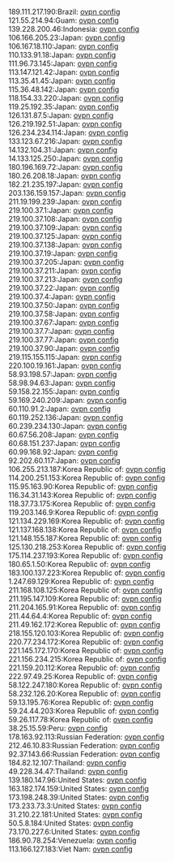 189.111.217.190:Brazil: [ovpn config](vpn/189_111_217_190.ovpn)  
121.55.214.94:Guam: [ovpn config](vpn/121_55_214_94.ovpn)  
139.228.200.46:Indonesia: [ovpn config](vpn/139_228_200_46.ovpn)  
106.166.205.23:Japan: [ovpn config](vpn/106_166_205_23.ovpn)  
106.167.18.110:Japan: [ovpn config](vpn/106_167_18_110.ovpn)  
110.133.91.18:Japan: [ovpn config](vpn/110_133_91_18.ovpn)  
111.96.73.145:Japan: [ovpn config](vpn/111_96_73_145.ovpn)  
113.147.121.42:Japan: [ovpn config](vpn/113_147_121_42.ovpn)  
113.35.41.45:Japan: [ovpn config](vpn/113_35_41_45.ovpn)  
115.36.48.142:Japan: [ovpn config](vpn/115_36_48_142.ovpn)  
118.154.33.220:Japan: [ovpn config](vpn/118_154_33_220.ovpn)  
119.25.192.35:Japan: [ovpn config](vpn/119_25_192_35.ovpn)  
126.131.87.5:Japan: [ovpn config](vpn/126_131_87_5.ovpn)  
126.219.192.51:Japan: [ovpn config](vpn/126_219_192_51.ovpn)  
126.234.234.114:Japan: [ovpn config](vpn/126_234_234_114.ovpn)  
133.123.67.216:Japan: [ovpn config](vpn/133_123_67_216.ovpn)  
14.132.104.31:Japan: [ovpn config](vpn/14_132_104_31.ovpn)  
14.133.125.250:Japan: [ovpn config](vpn/14_133_125_250.ovpn)  
180.196.169.72:Japan: [ovpn config](vpn/180_196_169_72.ovpn)  
180.26.208.18:Japan: [ovpn config](vpn/180_26_208_18.ovpn)  
182.21.235.197:Japan: [ovpn config](vpn/182_21_235_197.ovpn)  
203.136.159.157:Japan: [ovpn config](vpn/203_136_159_157.ovpn)  
211.19.199.239:Japan: [ovpn config](vpn/211_19_199_239.ovpn)  
219.100.37.1:Japan: [ovpn config](vpn/219_100_37_1.ovpn)  
219.100.37.108:Japan: [ovpn config](vpn/219_100_37_108.ovpn)  
219.100.37.109:Japan: [ovpn config](vpn/219_100_37_109.ovpn)  
219.100.37.125:Japan: [ovpn config](vpn/219_100_37_125.ovpn)  
219.100.37.138:Japan: [ovpn config](vpn/219_100_37_138.ovpn)  
219.100.37.19:Japan: [ovpn config](vpn/219_100_37_19.ovpn)  
219.100.37.205:Japan: [ovpn config](vpn/219_100_37_205.ovpn)  
219.100.37.211:Japan: [ovpn config](vpn/219_100_37_211.ovpn)  
219.100.37.213:Japan: [ovpn config](vpn/219_100_37_213.ovpn)  
219.100.37.22:Japan: [ovpn config](vpn/219_100_37_22.ovpn)  
219.100.37.4:Japan: [ovpn config](vpn/219_100_37_4.ovpn)  
219.100.37.50:Japan: [ovpn config](vpn/219_100_37_50.ovpn)  
219.100.37.58:Japan: [ovpn config](vpn/219_100_37_58.ovpn)  
219.100.37.67:Japan: [ovpn config](vpn/219_100_37_67.ovpn)  
219.100.37.7:Japan: [ovpn config](vpn/219_100_37_7.ovpn)  
219.100.37.77:Japan: [ovpn config](vpn/219_100_37_77.ovpn)  
219.100.37.90:Japan: [ovpn config](vpn/219_100_37_90.ovpn)  
219.115.155.115:Japan: [ovpn config](vpn/219_115_155_115.ovpn)  
220.100.19.161:Japan: [ovpn config](vpn/220_100_19_161.ovpn)  
58.93.198.57:Japan: [ovpn config](vpn/58_93_198_57.ovpn)  
58.98.94.63:Japan: [ovpn config](vpn/58_98_94_63.ovpn)  
59.158.22.155:Japan: [ovpn config](vpn/59_158_22_155.ovpn)  
59.169.240.209:Japan: [ovpn config](vpn/59_169_240_209.ovpn)  
60.110.91.2:Japan: [ovpn config](vpn/60_110_91_2.ovpn)  
60.119.252.136:Japan: [ovpn config](vpn/60_119_252_136.ovpn)  
60.239.234.130:Japan: [ovpn config](vpn/60_239_234_130.ovpn)  
60.67.56.208:Japan: [ovpn config](vpn/60_67_56_208.ovpn)  
60.68.151.237:Japan: [ovpn config](vpn/60_68_151_237.ovpn)  
60.99.168.92:Japan: [ovpn config](vpn/60_99_168_92.ovpn)  
92.202.60.117:Japan: [ovpn config](vpn/92_202_60_117.ovpn)  
106.255.213.187:Korea Republic of: [ovpn config](vpn/106_255_213_187.ovpn)  
114.200.251.153:Korea Republic of: [ovpn config](vpn/114_200_251_153.ovpn)  
115.95.163.90:Korea Republic of: [ovpn config](vpn/115_95_163_90.ovpn)  
116.34.31.143:Korea Republic of: [ovpn config](vpn/116_34_31_143.ovpn)  
118.37.73.175:Korea Republic of: [ovpn config](vpn/118_37_73_175.ovpn)  
119.203.146.9:Korea Republic of: [ovpn config](vpn/119_203_146_9.ovpn)  
121.134.229.169:Korea Republic of: [ovpn config](vpn/121_134_229_169.ovpn)  
121.137.168.138:Korea Republic of: [ovpn config](vpn/121_137_168_138.ovpn)  
121.148.155.187:Korea Republic of: [ovpn config](vpn/121_148_155_187.ovpn)  
125.130.218.253:Korea Republic of: [ovpn config](vpn/125_130_218_253.ovpn)  
175.114.237.193:Korea Republic of: [ovpn config](vpn/175_114_237_193.ovpn)  
180.65.1.50:Korea Republic of: [ovpn config](vpn/180_65_1_50.ovpn)  
183.100.137.223:Korea Republic of: [ovpn config](vpn/183_100_137_223.ovpn)  
1.247.69.129:Korea Republic of: [ovpn config](vpn/1_247_69_129.ovpn)  
211.168.108.125:Korea Republic of: [ovpn config](vpn/211_168_108_125.ovpn)  
211.195.147.109:Korea Republic of: [ovpn config](vpn/211_195_147_109.ovpn)  
211.204.165.91:Korea Republic of: [ovpn config](vpn/211_204_165_91.ovpn)  
211.44.64.4:Korea Republic of: [ovpn config](vpn/211_44_64_4.ovpn)  
211.49.162.172:Korea Republic of: [ovpn config](vpn/211_49_162_172.ovpn)  
218.155.120.103:Korea Republic of: [ovpn config](vpn/218_155_120_103.ovpn)  
220.77.234.172:Korea Republic of: [ovpn config](vpn/220_77_234_172.ovpn)  
221.145.172.170:Korea Republic of: [ovpn config](vpn/221_145_172_170.ovpn)  
221.156.234.215:Korea Republic of: [ovpn config](vpn/221_156_234_215.ovpn)  
221.159.20.112:Korea Republic of: [ovpn config](vpn/221_159_20_112.ovpn)  
222.97.49.25:Korea Republic of: [ovpn config](vpn/222_97_49_25.ovpn)  
58.122.247.180:Korea Republic of: [ovpn config](vpn/58_122_247_180.ovpn)  
58.232.126.20:Korea Republic of: [ovpn config](vpn/58_232_126_20.ovpn)  
59.13.195.76:Korea Republic of: [ovpn config](vpn/59_13_195_76.ovpn)  
59.24.44.203:Korea Republic of: [ovpn config](vpn/59_24_44_203.ovpn)  
59.26.117.78:Korea Republic of: [ovpn config](vpn/59_26_117_78.ovpn)  
38.25.15.59:Peru: [ovpn config](vpn/38_25_15_59.ovpn)  
178.163.92.113:Russian Federation: [ovpn config](vpn/178_163_92_113.ovpn)  
212.46.10.83:Russian Federation: [ovpn config](vpn/212_46_10_83.ovpn)  
92.37.143.66:Russian Federation: [ovpn config](vpn/92_37_143_66.ovpn)  
184.82.12.107:Thailand: [ovpn config](vpn/184_82_12_107.ovpn)  
49.228.34.47:Thailand: [ovpn config](vpn/49_228_34_47.ovpn)  
139.180.147.96:United States: [ovpn config](vpn/139_180_147_96.ovpn)  
163.182.174.159:United States: [ovpn config](vpn/163_182_174_159.ovpn)  
173.198.248.39:United States: [ovpn config](vpn/173_198_248_39.ovpn)  
173.233.73.3:United States: [ovpn config](vpn/173_233_73_3.ovpn)  
31.210.22.181:United States: [ovpn config](vpn/31_210_22_181.ovpn)  
50.5.8.184:United States: [ovpn config](vpn/50_5_8_184.ovpn)  
73.170.227.6:United States: [ovpn config](vpn/73_170_227_6.ovpn)  
186.90.78.254:Venezuela: [ovpn config](vpn/186_90_78_254.ovpn)  
113.166.127.183:Viet Nam: [ovpn config](vpn/113_166_127_183.ovpn)  
